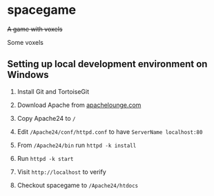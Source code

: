 # spacegame

~~A game with voxels~~

Some voxels

## Setting up local development environment on Windows

1. Install Git and TortoiseGit

2. Download Apache from [apachelounge.com](https://www.apachelounge.com/download/)

3. Copy Apache24 to `/`

4. Edit `/Apache24/conf/httpd.conf` to have `ServerName localhost:80`

5. From `/Apache24/bin` run `httpd -k install`

6. Run `httpd -k start`

7. Visit `http://localhost` to verify

8. Checkout spacegame to `/Apache24/htdocs`